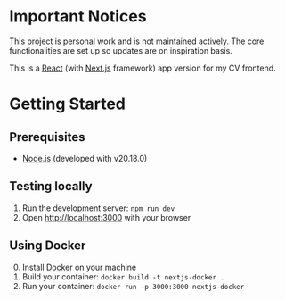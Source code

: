 # Important Notices

This project is personal work and is not maintained actively. The core functionalities are set up so updates are on inspiration basis.

This is a [React](https://react.dev) (with [Next.js](https://nextjs.org) framework) app version for my CV frontend.

# Getting Started

## Prerequisites

- [Node.js](https://nodejs.org/en) (developed with v20.18.0)

## Testing locally

1. Run the development server: `npm run dev`
2. Open [http://localhost:3000](http://localhost:3000) with your browser

## Using Docker

0. Install [Docker](https://www.docker.com/) on your machine
1. Build your container: `docker build -t nextjs-docker .`
2. Run your container: `docker run -p 3000:3000 nextjs-docker`
